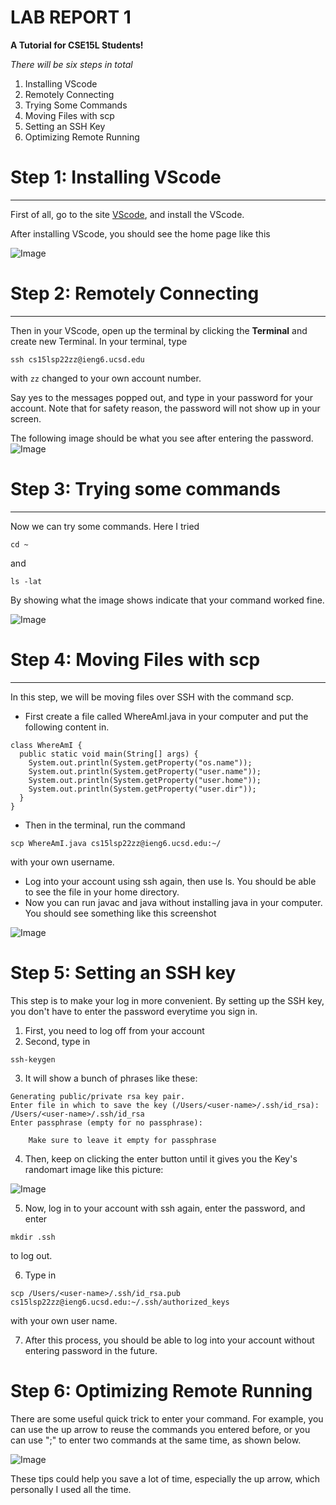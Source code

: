 # LAB REPORT 1
**A Tutorial for CSE15L Students!**

*There will be six steps in total*

1. Installing VScode
2. Remotely Connecting
3. Trying Some Commands
4. Moving Files with scp
5. Setting an SSH Key
6. Optimizing Remote Running

# Step 1: Installing VScode

***

First of all, go to the site [VScode](https://code.visualstudio.com/), and install the VScode.

After installing VScode, you should see the home page like this

![Image](VScode.png)

# Step 2: Remotely Connecting

***

Then in your VScode, open up the terminal by clicking the **Terminal** and create new Terminal. In your terminal, type 
```
ssh cs15lsp22zz@ieng6.ucsd.edu
``` 
with `zz` changed to your own account number. 

Say yes to the messages popped out, and type in your password for your account. Note that for safety reason, the password will not show up in your screen. 

The following image should be what you see after entering the password.
![Image](Connecting.png)

# Step 3: Trying some commands

***

Now we can try some commands. Here I tried 
```
cd ~
``` 
and 
```
ls -lat
```
By showing what the image shows indicate that your command worked fine.

![Image](RunSomeCommands.png)

# Step 4: Moving Files with scp

***

In this step, we will be moving files over SSH with the command scp. 

* First create a file called WhereAmI.java in your computer and put the following content in.

```
class WhereAmI {
  public static void main(String[] args) {
    System.out.println(System.getProperty("os.name"));
    System.out.println(System.getProperty("user.name"));
    System.out.println(System.getProperty("user.home"));
    System.out.println(System.getProperty("user.dir"));
  }
}
```

* Then in the terminal, run the command 
```
scp WhereAmI.java cs15lsp22zz@ieng6.ucsd.edu:~/
``` 
with your own username.
* Log into your account using ssh again, then use ls. You should be able to see the file in your home directory.
* Now you can run javac and java without installing java in your computer. You should see something like this screenshot

![Image](SaveFiles.png)

# Step 5: Setting an SSH key

This step is to make your log in more convenient. By setting up the SSH key, you don't have to enter the password everytime you sign in.

1. First, you need to log off from your account
2. Second, type in 
```
ssh-keygen
```
3. It will show a bunch of phrases like these:
```
Generating public/private rsa key pair.
Enter file in which to save the key (/Users/<user-name>/.ssh/id_rsa): /Users/<user-name>/.ssh/id_rsa
Enter passphrase (empty for no passphrase): 

    Make sure to leave it empty for passphrase
```
4. Then, keep on clicking the enter button until it gives you the Key's randomart image like this picture:

![Image](SSHkey.png)

5. Now, log in to your account with ssh again, enter the password, and enter 
```
mkdir .ssh
``` 
to log out. 

6. Type in 
```
scp /Users/<user-name>/.ssh/id_rsa.pub cs15lsp22zz@ieng6.ucsd.edu:~/.ssh/authorized_keys
``` 
with your own user name.

7. After this process, you should be able to log into your account without entering password in the future.

# Step 6: Optimizing Remote Running

There are some useful quick trick to enter your command. For example, you can use the up arrow to reuse the commands you entered before, or you can use ";" to enter two commands at the same time, as shown below.

![Image](Convenient.png)

These tips could help you save a lot of time, especially the up arrow, which personally I used all the time.
